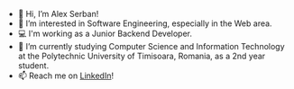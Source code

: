 - 👋 Hi, I’m Alex Serban!
- 👀 I’m interested in Software Engineering, especially in the Web area.
- 💻 I'm working as a Junior Backend Developer.
- 🌱 I’m currently studying Computer Science and Information Technology at the Polytechnic University of Timisoara, Romania, as a 2nd year student.
- 📫 Reach me on <a href="https://www.linkedin.com/in/alexandru-b-serban/"> LinkedIn</a>!

<!---
serbanlex/serbanlex is a ✨ special ✨ repository because its `README.md` (this file) appears on your GitHub profile.
You can click the Preview link to take a look at your changes.
--->
